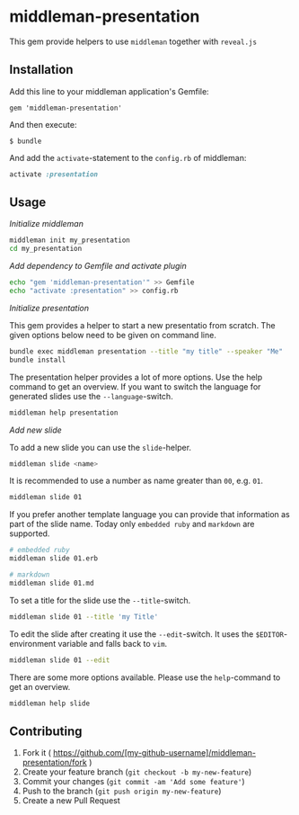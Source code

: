 # middleman-presentation

This gem provide helpers to use `middleman` together with `reveal.js`

## Installation

Add this line to your middleman application's Gemfile:

    gem 'middleman-presentation'

And then execute:

    $ bundle

And add the `activate`-statement to the `config.rb` of middleman:

```ruby
activate :presentation
```

## Usage

*Initialize middleman*

```bash
middleman init my_presentation
cd my_presentation
```

*Add dependency to Gemfile and activate plugin*

```bash
echo "gem 'middleman-presentation'" >> Gemfile
echo "activate :presentation" >> config.rb
```

*Initialize presentation*

This gem provides a helper to start a new presentatio from scratch. The given
options below need to be given on command line.

```bash
bundle exec middleman presentation --title "my title" --speaker "Me"
bundle install
```

The presentation helper provides a lot of more options. Use the help command to
get an overview. If you want to switch the language for generated slides use
the `--language`-switch.

```bash
middleman help presentation
```

*Add new slide*

To add a new slide you can use the `slide`-helper.

```bash
middleman slide <name>
```

It is recommended to use a number as name greater than `00`, e.g. `01`.

```bash
middleman slide 01
```

If you prefer another template language you can provide that information as
part of the slide name. Today only `embedded ruby` and `markdown` are supported.

```bash
# embedded ruby
middleman slide 01.erb

# markdown
middleman slide 01.md
```

To set a title for the slide use the `--title`-switch.

```bash
middleman slide 01 --title 'my Title'
```

To edit the slide after creating it use the `--edit`-switch. It uses the
`$EDITOR`-environment variable and falls back to `vim`.

```bash
middleman slide 01 --edit
```

There are some more options available. Please use the `help`-command to get an
overview.

```bash
middleman help slide
```

## Contributing

1. Fork it ( https://github.com/[my-github-username]/middleman-presentation/fork )
2. Create your feature branch (`git checkout -b my-new-feature`)
3. Commit your changes (`git commit -am 'Add some feature'`)
4. Push to the branch (`git push origin my-new-feature`)
5. Create a new Pull Request
